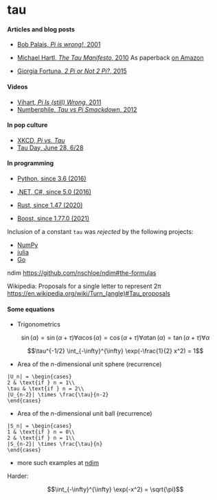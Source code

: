 # tau


#### Articles and blog posts

- [Bob Palais, _Pi is wrong!_, 2001](http://www.math.utah.edu/~palais/pi.pdf)

- [Michael Hartl, _The Tau Manifesto_, 2010](https://tauday.com/tau-manifesto)
  As paperback [on Amazon](https://www.amazon.com/Tau-Manifesto-No-really-pi-is-wrong/dp/B096CXMQ3W/)

- [Giorgia Fortuna, _2 Pi or Not 2 Pi?_, 2015](https://blog.wolfram.com/2015/06/28/2-pi-or-not-2-pi/)

#### Videos

- [Vihart, _Pi Is (still) Wrong_, 2011](https://youtu.be/jG7vhMMXagQ)
- [Numberphile, _Tau vs Pi Smackdown_, 2012](https://youtu.be/ZPv1UV0rD8U)

#### In pop culture

- [XKCD, _Pi vs. Tau_](https://xkcd.com/1292/)
- [Tau Day, June 28, 6/28](https://www.google.com/search?q=tau+day&oq=tau+day&aqs=chrome..69i57j69i59j35i39l2j69i60l4.1043j0j7&sourceid=chrome&ie=UTF-8)

#### In programming

- [Python, since 3.6 (2016)](https://www.python.org/dev/peps/pep-0628/)
- [.NET, C#, since 5.0 (2016)](https://docs.microsoft.com/en-us/dotnet/api/system.math.tau)
- [Rust, since 1.47 (2020)](https://doc.rust-lang.org/std/f64/consts/constant.TAU.html)

- [Boost, since 1.77.0 (2021)](https://www.boost.org/doc/libs/1_77_0/boost/math/constants/constants.hpp)


Inclusion of a constant `tau` was _rejected_ by the following projects:

- [NumPy](https://github.com/numpy/numpy/pull/9696)
- [julia](https://github.com/JuliaLang/julia/pull/4864)
- [Go](https://github.com/golang/go/issues/40663)

ndim
https://github.com/nschloe/ndim#the-formulas

Wikipedia:
Proposals for a single letter to represent 2π
https://en.wikipedia.org/wiki/Turn_(angle)#Tau_proposals

#### Some equations
- Trigonometrics
```math
\sin(\alpha) = \sin(\alpha + \tau) \forall \alpha
\cos(\alpha) = \cos(\alpha + \tau) \forall \alpha
\tan(\alpha) = \tan(\alpha + \tau) \forall \alpha
```

```math
\tau^{-1/2} \int_{-\infty}^{\infty} \exp(-\frac{1}{2} x^2) = 1
```

- Area of the _n_-dimensional unit sphere (recurrence)
```
|U_n| = \begin{cases}
2 & \text{if } n = 1\\
\tau & \text{if } n = 2\\
|U_{n-2}| \times \frac{\tau}{n-2}
\end{cases}
```

- Area of the _n_-dimensional unit ball (recurrence)
```
|S_n| = \begin{cases}
1 & \text{if } n = 0\\
2 & \text{if } n = 1\\
|S_{n-2}| \times \frac{\tau}{n}
\end{cases}
```
- more such examples at [ndim](https://github.com/nschloe/ndim)

Harder:
```math
\int_{-\infty}^{\infty} \exp(-x^2) = \sqrt{\pi}
```
